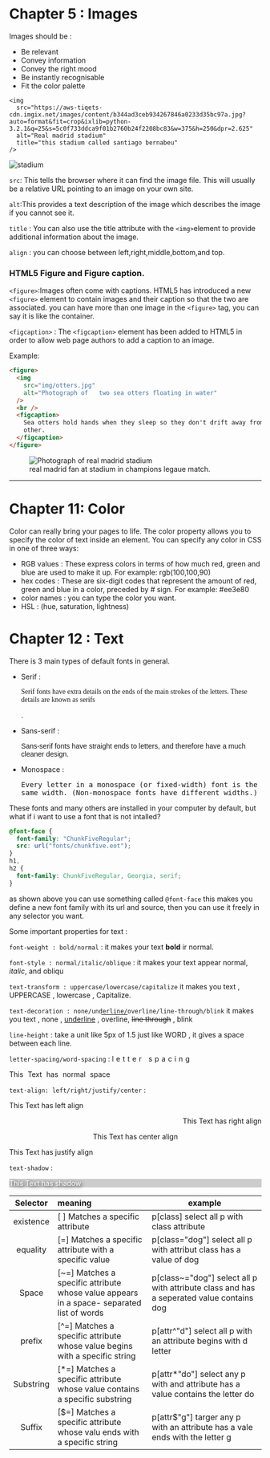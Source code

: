 # **Chapter 5 :  Images** 

Images should be :

* Be relevant
* Convey information
* Convey the right mood
* Be instantly recognisable
* Fit the color palette

```
<img
  src="https://aws-tiqets-cdn.imgix.net/images/content/b344ad3ceb934267846a0233d35bc97a.jpg?auto=format&fit=crop&ixlib=python-3.2.1&q=25&s=5c0f733ddca9f01b2760b24f2208bc83&w=375&h=250&dpr=2.625"
  alt="Real madrid stadium"
  title="this stadium called santiago bernabeu"
/>
```
![stadium](https://aws-tiqets-cdn.imgix.net/images/content/b344ad3ceb934267846a0233d35bc97a.jpg?auto=format&fit=crop&ixlib=python-3.2.1&q=25&s=5c0f733ddca9f01b2760b24f2208bc83&w=375&h=250&dpr=2.625)

`src`: This tells the browser where
it can find the image file. This will usually be a relative URL pointing to an image on your own site.

`alt`:This provides a text description of the image which describes the image if you cannot see it.

`title` : You can also use the title attribute with the `<img>`element to provide additional information about the image.

`align` : you can choose between left,right,middle,bottom,and top.

### **HTML5 Figure and Figure caption.**

`<figure>`:Images often come with captions. HTML5 has introduced a new `<figure>` element to contain images and their caption so that the two are associated. you can have more than one image in the `<figure>` tag, you can say it is like the container.

`<figcaption>` : The `<figcaption>` element has been added to HTML5 in order to allow web page authors to add a caption to an image.

Example:

```html
<figure>
  <img
    src="img/otters.jpg"
    alt="Photograph of   two sea otters floating in water"
  />
  <br />
  <figcaption>
    Sea otters hold hands when they sleep so they don't drift away from each
    other.
  </figcaption>
</figure>
```

<figure>
  <img
    src="https://rmadrid37.files.wordpress.com/2015/05/dem-fans.jpg"
    alt="Photograph of real madrid stadium"
  />
  <br />
  <figcaption>
    real madrid fan at stadium in champions legaue match.
  </figcaption>
</figure>


--------------------------

# **Chapter 11: Color**

Color can really bring your pages to life. The color property allows you to specify the color of text inside an element. You can specify any color in CSS in one of three ways:

* RGB values : These express colors in terms of how much red, green and blue are used to make it up. For example: rgb(100,100,90)
* hex codes : These are six-digit codes that represent the amount of red, green and blue in a color, preceded by # sign. For example: #ee3e80
* color names : you can type the color you want.
* HSL : (hue, saturation, lightness) 

# **Chapter 12 : Text**

There is 3 main types of default fonts in general.

- Serif : <p style="font-family: serif; ">Serif fonts have extra details on the ends of the main strokes of the letters. These details are known as serifs</p>.

- Sans-serif : <p style ="font-family: sans-serif;">Sans-serif fonts have straight ends to letters, and therefore have a much cleaner design.</p>

- Monospace : <p p style ="font-family: monospace;">Every letter in a monospace (or fixed-width) font is the same width. (Non-monospace fonts have different widths.)</p>

These fonts and many others are installed in your computer by default, but what if i want to use a font that is not intalled?

```css
@font-face {
  font-family: "ChunkFiveRegular";
  src: url("fonts/chunkfive.eot");
}
h1,
h2 {
  font-family: ChunkFiveRegular, Georgia, serif;
}
```

as shown above you can use something called `@font-face` this makes you define a new font family with its url and source, then you can use it freely in any selector you want.

Some important properties for text :

`font-weight : bold/normal` : it makes your text <span style="font-weight : bold">bold</span> ir normal.

`font-style : normal/italic/oblique` : it makes your text appear normal, <span style="font-style : italic">italic</span>, and <span style="font-style : obliqu">obliqu</span>

`text-transform : uppercase/lowercase/capitalize` it makes you text , <span style = "text-transform : uppercase" > uppercase</span> , <span style = "text-transform : lowercase" > LOWERCASE</span> , <span style = "text-transform : capitalize" > capitalize</span>.

`text-decoration : none/underline/overline/line-through/blink` it makes you text , <span style = "text-decoration: none" > none</span> , <span style = "text-decoration : underline" > underline</span> , <span style = "text-decoration : overline" > overline</span>,
<span style = "text-decoration: line-through" > line through</span> , <span style = "text-decoration : blink" > blink</span>

`line-height` : take a unit like 5px of 1.5 just like WORD , it gives a space between each line.

`letter-spacing/word-spacing` : <span style = "letter-spacing: 5px" > letter spacing</span>

<span style = "word-spacing: 5px" > This Text has normal space</span>

`text-align: left/right/justify/center` :

<p style = "text-align: left" > This Text has left align</p>  
<p style = "text-align: right" > This Text has right align</p>  
<p style = "text-align: center" > This Text has center align</p>  
<p style = "text-align: justify" > This Text has justify align</p>

`text-shadow` :

<p style = "background-color: #cccccc;
color: #ffffff;
text-shadow: 2px 2px 7px #111111;" > This Text has shadow </p>

| Selector  | meaning | example |
| :-------: | :----------------------------------- |--------------------------------|
| existence |                             [ ] Matches a specific attribute                              | p[class] select all p with class attribute                                               |
| equality  |                  [=] Matches a specific attribute with a specific value                   | p[class="dog"] select all p with attribut class has a value of dog                       |
|   Space   | [~=] Matches a specific attribute whose value appears in a space- separated list of words | p[class~="dog"] select all p with attribute class and has a seperated value contains dog |  |
|  prefix   |        [^=] Matches a specific attribute whose value begins with a specific string        | p[attr^"d"] select all p with an attribute begins with d letter                          |
| Substring |        [*=] Matches a specific attribute whose value contains a specific substring        | p[attr*"do"] select any p with and attribute has a value contains the letter do          |
|  Suffix   |         [$=] Matches a specific attribute whose valu ends with a specific string          | p[attr$"g"] targer any p with an attribute has a vale ends with the letter g             |